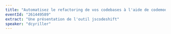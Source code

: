 ```yaml
---
title: "Automatisez le refactoring de vos codebases à l'aide de codemods"
eventId: "261449589"
extract: "Une présentation de l'outil jscodeshift"
speaker: "dcyriller"
---
```

